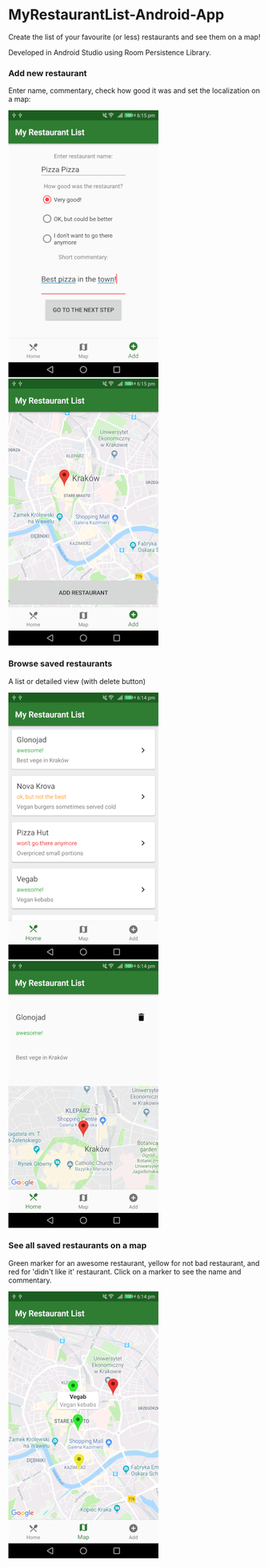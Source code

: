 # MyRestaurantList-Android-App

Create the list of your favourite (or less) restaurants and see them on a map! 

Developed in Android Studio using Room Persistence Library.


### Add new restaurant
Enter name, commentary, check how good it was and set the localization on a map:


![Add restaurant](https://github.com/rabarbar362/MyRestaurantList-Android-App/blob/master/Screenshots/add_new_restaurant.png)
![Add on map](https://github.com/rabarbar362/MyRestaurantList-Android-App/blob/master/Screenshots/add_new_restaurant_map.png)


### Browse saved restaurants 
A list or detailed view (with delete button)


![Home screen](https://github.com/rabarbar362/MyRestaurantList-Android-App/blob/master/Screenshots/home_screen.png)
![Detailed view](https://github.com/rabarbar362/MyRestaurantList-Android-App/blob/master/Screenshots/detailed_restaurant_view.png)


### See all saved restaurants on a map
Green marker for an awesome restaurant, yellow for not bad restaurant, and red for 'didn't like it' restaurant.
Click on a marker to see the name and commentary.


![Map view](https://github.com/rabarbar362/MyRestaurantList-Android-App/blob/master/Screenshots/all_restaurants_map.png)


